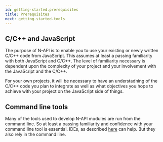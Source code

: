 ```yaml
---
id: getting-started.prerequisites
title: Prerequisites
next: getting-started.tools
---
```


##  C/C++ and JavaScript 

The purpose of N-API is to enable you to use your existing or newly written C/C++ code from JavaScript. This assumes at least a passing familiarity with both JavaScript and C/C++. The level of familiarity necessary is dependent upon the complexity of your project and your involvement with the JavaScript and the C/C++. 

For your own projects, it will be necessary to have an understadning of the C/C++ code you plan to integrate as well as what objectives you hope to achieve with your project on the JavaScript side of things. 

## Command line tools

Many of the tools used to develop N-API modules are run from the command line. So at least a passing familiarity and confidence with your command line tool is essential. IDEs, as described [here](tools.html#Other-tools) can help. But they also rely in the command line. 